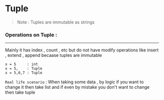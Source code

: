 # Tuple

> Note : Tuples are immutable as strings

### Operations on Tuple :
---
Mainly it has index , count , etc but do not have modify operations like insert , extend , append becaase tuples are immutable
 

```
x = 5     : int
x = 5,    : Tuple
x = 5,6,7 : Tuple
```

`Real life scenario` : When taking some data , by logic if you want to change it then take list and if even by mistake you don't want to change then take tuple